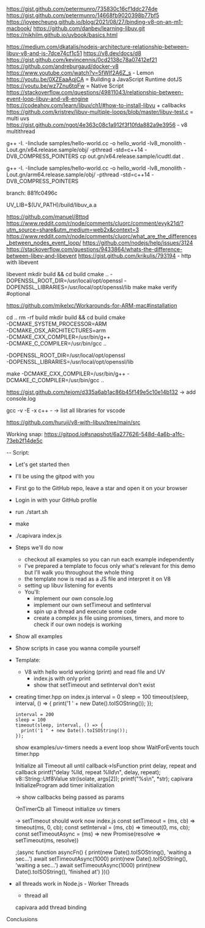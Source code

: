 https://gist.github.com/petermunro/735830c16cf1ddc274de
https://gist.github.com/petermunro/14668fb9020398b77bf5
https://joyeecheung.github.io/blog/2021/08/27/binding-v8-on-an-m1-macbook/
https://github.com/danbev/learning-libuv.git
https://nikhilm.github.io/uvbook/basics.html

https://medium.com/dkatalis/nodejs-architecture-relationship-between-libuv-v8-and-js-7dce74cf1c51
https://v8.dev/docs/d8
https://gist.github.com/kevincennis/0cd2138c78a07412ef21
https://github.com/andreburgaud/docker-v8
https://www.youtube.com/watch?v=5fWIf2A6Z_s - Lemon
https://youtu.be/0XZEaaAqjCA =  Building a JavaScript Runtime dotJS
https://youtu.be/wz7Znu6tqFw = Native Script
https://stackoverflow.com/questions/49811043/relationship-between-event-loop-libuv-and-v8-engine
https://codeahoy.com/learn/libuv/ch1/#how-to-install-libvu + callbacks
https://github.com/kristrev/libuv-multiple-loops/blob/master/libuv-test.c = multi uvs
https://gist.github.com/ngot/4e363c08c1a912f3f10fda882a9e3956 - v8 multithread

g++ -I. -Iinclude samples/hello-world.cc -o hello_world -lv8_monolith -Lout.gn/x64.release.sample/obj/ -pthread -std=c++14 -DV8_COMPRESS_POINTERS
cp out.gn/x64.release.sample/icudtl.dat .

g++ -I. -Iinclude samples/hello-world.cc -o hello_world -lv8_monolith -Lout.gn/arm64.release.sample/obj/ -pthread -std=c++14 -DV8_COMPRESS_POINTERS

branch: 881fc0496c


UV_LIB=$(UV_PATH)/build/libuv_a.a



https://github.com/manuel/8ttpd
https://www.reddit.com/r/node/comments/cluorc/comment/evyk21d/?utm_source=share&utm_medium=web2x&context=3
https://www.reddit.com/r/node/comments/cluorc/what_are_the_differences_between_nodes_event_loop/
https://github.com/nodejs/help/issues/3124
https://stackoverflow.com/questions/9433864/whats-the-difference-between-libev-and-libevent
https://gist.github.com/krikulis/793194 - http with libevent

libevent
  mkdir build && cd build
  cmake .. -DOPENSSL_ROOT_DIR=/usr/local/opt/openssl -DOPENSSL_LIBRARIES=/usr/local/opt/openssl/lib
  make
  make verify #optional

https://github.com/mikelxc/Workarounds-for-ARM-mac#installation

cd .. rm -rf build
mkdir build && cd build
cmake \
  -DCMAKE_SYSTEM_PROCESSOR=ARM \
  -DCMAKE_OSX_ARCHITECTURES=arm \
  -DCMAKE_CXX_COMPILER=/usr/bin/g++ \
  -DCMAKE_C_COMPILER=/usr/bin/gcc ..

  -DOPENSSL_ROOT_DIR=/usr/local/opt/openssl \
  -DOPENSSL_LIBRARIES=/usr/local/opt/openssl/lib

make -DCMAKE_CXX_COMPILER=/usr/bin/g++ -DCMAKE_C_COMPILER=/usr/bin/gcc ..


https://gist.github.com/tejom/d335a6ab1ac86b45f149e5c10e14b132 -> add console.log

gcc -v -E -x c++ -
  -> list all libraries for vscode

https://github.com/huruji/v8-with-libuv/tree/main/src

Working snap: https://gitpod.io#snapshot/6a277626-548d-4a6b-a1fc-73eb2f14de5c


--
Script:
- Let's get started then
- I'll be using the gitpod with you
- First go to the GitHub repo, leave a star and open it on your browser
- Login in with your GitHub profile
- run ./start.sh
- make
- ./capivara index.js

- Steps we'll do now
  - checkout all examples so you can run each example independently
  - I've prepared a template to focus only what's relevant for this demo but I'll walk you throughout the whole thing
  - the template now is read as a JS file and interpret it on V8
  - setting up libuv listening for events
  - You'll:
    - implement our own console.log
    - implement our own setTimeout and setInterval
    - spin up a thread and execute some code
    - create a complex js file using promises, timers, and more to check if our own nodejs is working


- Show all examples
- Show scripts in case you wanna compile yourself

- Template:
  - V8 with hello world working (print) and read file and UV
    - index.js with only print
    - show that setTimeout and setInterval don't exist

- creating timer.hpp
  on index.js
      interval = 0
      sleep = 100
      timeout(sleep, interval, () => {
        print('1 ' + new Date().toISOString());
      });

      interval = 200
      sleep = 100
      timeout(sleep, interval, () => {
        print('1 ' + new Date().toISOString());
      });

  show examples/uv-timers needs a event loop
  show WaitForEvents
  touch timer.hpp

  Initialize
    all
  Timeout
    all until callback->IsFunction
    print delay, repeat and callback
      printf("delay %lld, repeat %lld\n", delay, repeat);
      v8::String::Utf8Value str(isolate, args[2]);
      printf("%s\n", *str);
  capivara
    InitializeProgram
      add timer initialization

  ->  show callbacks being passed as params

  OnTimerCb
    all
  Timeout
    initialize uv timers

  -> setTimeout should work now
  index.js
    const setTimeout = (ms, cb) => timeout(ms, 0, cb);
    const setInterval = (ms, cb) => timeout(0, ms, cb);
    const setTimeoutAsync = (ms) => new Promise(resolve => setTimeout(ms, resolve))

    ;(async function asyncFn() {
      print(new Date().toISOString(), 'waiting a sec...')
      await setTimeoutAsync(1000)
      print(new Date().toISOString(), 'waiting a sec...')
      await setTimeoutAsync(1000)
      print(new Date().toISOString(), 'finished at')
    })()

- all threads work in Node.js - Worker Threads
  - thread all

  capivara
    add thread binding

Conclusions
